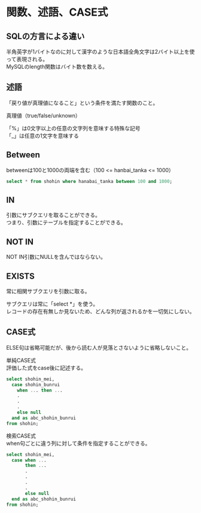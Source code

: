 # 関数、述語、CASE式

## SQLの方言による違い

半角英字が1バイトなのに対して漢字のような日本語全角文字は2バイト以上を使って表現される。  
MySQLのlength関数はバイト数を数える。  

## 述語

「戻り値が真理値になること」という条件を満たす関数のこと。  

真理値（true/false/unknown）  

「%」は0文字以上の任意の文字列を意味する特殊な記号  
「_」は任意の1文字を意味する  

## Between

betweenは100と1000の両端を含む（100 <= hanbai_tanka <= 1000）
```sql
select * from shohin where hanabai_tanka between 100 and 1000;
```

## IN

引数にサブクエリを取ることができる。  
つまり、引数にテーブルを指定することができる。  

## NOT IN

NOT IN引数にNULLを含んではならない。

## EXISTS

常に相関サブクエリを引数に取る。  

サブクエリは常に「select *」を使う。  
レコードの存在有無しか見ないため、どんな列が返されるかを一切気にしない。  

## CASE式

ELSE句は省略可能だが、後から読む人が見落とさないように省略しないこと。  

単純CASE式  
評価した式をcase後に記述する。
```sql
select shohin_mei,
  case shohin_bunrui
    when ... then ...
    .
    .
    .
    else null
  and as abc_shohin_bunrui
from shohin;
```

検索CASE式  
when句ごとに違う列に対して条件を指定することができる。
```sql
select shohin_mei,
  case when ...
       then ...
       .
       .
       .
       .
       else null
  end as abc_shohin_bunrui
from shohin;
```
